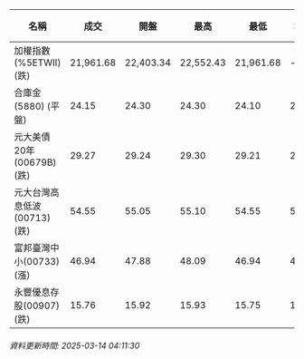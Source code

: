 | 名稱 | 成交 | 開盤 | 最高 | 最低 | 均價 | 成交金額(億) | 昨收 | 漲跌幅 | 漲跌 | 總量 | 昨量 | 振幅 |
| -------- | -------- | -------- | -------- |-------- | -------- | -------- |-------- |-------- |-------- | -------- | -------- |-------- |
|加權指數(%5ETWII) (跌)|21,961.68|22,403.34|22,552.43|21,961.68|-|3,662.06|22,278.36|1.42%|316.68|7,362,237|0|2.65%|
|合庫金(5880) (平盤)|24.15|24.30|24.30|24.10|24.17|1.72|24.15|0.00%|0.00|7,136|10,370|0.83%|
|元大美債20年(00679B) (跌)|29.27|29.24|29.30|29.21|29.25|9.97|29.39|0.41%|0.12|34,076|41,127|0.31%|
|元大台灣高息低波(00713) (跌)|54.55|55.05|55.10|54.55|54.83|6.70|54.70|0.27%|0.15|12,219|8,804|1.01%|
|富邦臺灣中小(00733) (漲)|46.94|47.88|48.09|46.94|47.52|0.659|46.93|0.02%|0.01|1,386|3,279|2.45%|
|永豐優息存股(00907) (跌)|15.76|15.92|15.93|15.75|15.83|0.208|15.85|0.57%|0.09|1,315|1,734|1.14%|
###### 資料更新時間: 2025-03-14 04:11:30
